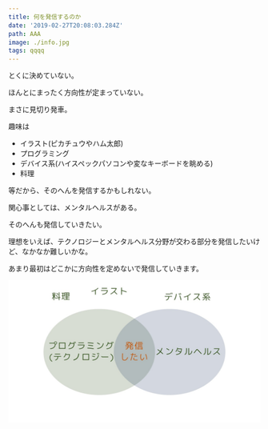 ```yaml
---
title: 何を発信するのか
date: '2019-02-27T20:08:03.284Z'
path: AAA
image: ./info.jpg
tags: qqqq
---
```

とくに決めていない。

ほんとにまったく方向性が定まっていない。

まさに見切り発車。

趣味は

- イラスト(ピカチュウやハム太郎)
- プログラミング
- デバイス系(ハイスペックパソコンや変なキーボードを眺める)
- 料理

等だから、そのへんを発信するかもしれない。

関心事としては、メンタルヘルスがある。

そのへんも発信していきたい。

理想をいえば、テクノロジーとメンタルヘルス分野が交わる部分を発信したいけど、なかなか難しいかな。

あまり最初はどこかに方向性を定めないで発信していきます。

![発信したいのはメンタル×テクノロジー](./info.jpg)
